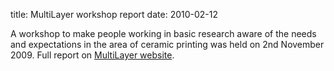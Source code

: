 title: MultiLayer workshop report
date: 2010-02-12 

A workshop to make people working in basic research aware of the needs and expectations in the area of ceramic printing was held on 2nd November 2009. Full report on [MultiLayer website]( http://multilayer.4m-association.org/node/49).